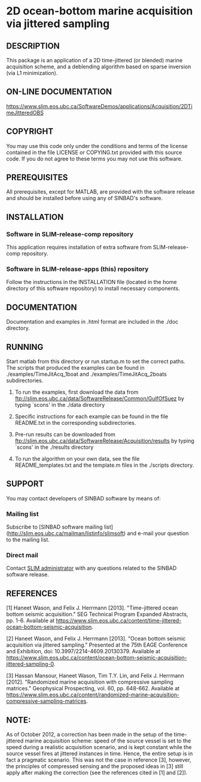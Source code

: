 # 2D ocean-bottom marine acquisition via jittered sampling


## DESCRIPTION

This package is an application of a 2D time-jittered (or blended)
marine acquisition scheme, and a deblending algorithm based on sparse
inversion (via L1 minimization).


## ON-LINE DOCUMENTATION

https://www.slim.eos.ubc.ca/SoftwareDemos/applications/Acquisition/2DTimeJitteredOBS


## COPYRIGHT

You may use this code only under the conditions and terms of the
license contained in the file LICENSE or COPYING.txt provided with
this source code. If you do not agree to these terms you may not use
this software.


## PREREQUISITES

All prerequisites, except for MATLAB, are provided with the software
release and should be installed before using any of SINBAD's software.


##  INSTALLATION

###  Software in SLIM-release-comp repository

This application requires installation of extra software from
SLIM-release-comp repository.

###  Software in SLIM-release-apps (this) repository

Follow the instructions in the INSTALLATION file (located in the home
directory of this software repository) to install necessary
components.


## DOCUMENTATION

Documentation and examples in .html format are included in the ./doc directory.


## RUNNING

Start matlab from this directory or run startup.m to set the correct
paths. The scripts that produced the examples can be found in
./examples/TimeJitAcq_1boat and ./examples/TimeJitAcq_2boats
subdirectories.

1. To run the examples, first download the data from
ftp://slim.eos.ubc.ca/data/SoftwareRelease/Common/GulfOfSuez by typing
`scons' in the ./data directory

2. Specific instructions for each example can be found in the file README.txt in the corresponding subdirectories.

3. Pre-run results can be downloaded from
ftp://slim.eos.ubc.ca/data/SoftwareRelease/Acquisition/results by
typing `scons' in the ./results directory

4. To run the algorithm on your own data, see the file
README_templates.txt and the template.m files in the ./scripts
directory.


## SUPPORT

You may contact developers of SINBAD software by means of:

###  Mailing list

Subscribe to [SINBAD software mailing list]
(http://slim.eos.ubc.ca/mailman/listinfo/slimsoft) and e-mail your
question to the mailing list.

###  Direct mail

Contact [SLIM administrator](mailto:softadmin@slimweb.eos.ubc.ca) with
any questions related to the SINBAD software release.


## REFERENCES
    
[1] Haneet Wason, and Felix J. Herrmann [2013]. "Time-jittered ocean
bottom seismic acquisition." SEG Technical Program Expanded Abstracts,
pp. 1-6. Available at
https://www.slim.eos.ubc.ca/content/time-jittered-ocean-bottom-seismic-acquisition.

[2] Haneet Wason, and Felix J. Herrmann [2013]. "Ocean bottom seismic
acquisition via jittered sampling." Presented at the 75th EAGE
Conference and Exhibition, doi: 10.3997/2214-4609.20130379. Available
at
https://www.slim.eos.ubc.ca/content/ocean-bottom-seismic-acquisition-jittered-sampling-0.

[3] Hassan Mansour, Haneet Wason, Tim T.Y. Lin, and Felix J. Herrmann
[2012]. "Randomized marine acquisition with compressive sampling
matrices." Geophysical Prospecting, vol. 60, pp. 648-662. Available at
https://www.slim.eos.ubc.ca/content/randomized-marine-acquisition-compressive-sampling-matrices.
    

## NOTE: 

As of October 2012, a correction has been made in the setup
of the time-jittered marine acquisition scheme: speed of the source
vessel is set to the speed during a realistic acquisition scenario,
and is kept constant while the source vessel fires at jittered
instances in time. Hence, the entire setup is in fact a pragmatic
scenario. This was not the case in reference [3], however, the
principles of compressed sensing and the proposed ideas in [3] still
apply after making the correction (see the references cited in [1] and
[2]).

